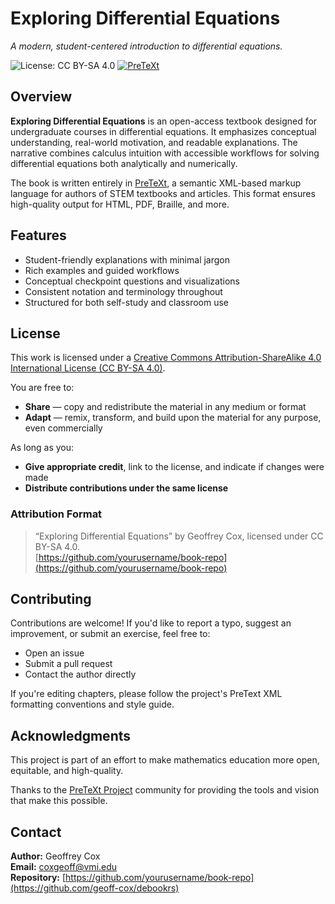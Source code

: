 # Exploring Differential Equations

_A modern, student-centered introduction to differential equations._

![License: CC BY-SA 4.0](https://img.shields.io/badge/License-CC%20BY--SA%204.0-lightgrey.svg)
[![PreTeXt](https://img.shields.io/badge/PreTeXt-Project-blue.svg)](https://pretextbook.org)

## Overview

**Exploring Differential Equations** is an open-access textbook designed for undergraduate courses in differential equations. It emphasizes conceptual understanding, real-world motivation, and readable explanations. The narrative combines calculus intuition with accessible workflows for solving differential equations both analytically and numerically.

The book is written entirely in [PreTeXt](https://pretextbook.org), a semantic XML-based markup language for authors of STEM textbooks and articles. This format ensures high-quality output for HTML, PDF, Braille, and more.

## Features

- Student-friendly explanations with minimal jargon
- Rich examples and guided workflows
- Conceptual checkpoint questions and visualizations
- Consistent notation and terminology throughout
- Structured for both self-study and classroom use

## License

This work is licensed under a [Creative Commons Attribution-ShareAlike 4.0 International License (CC BY-SA 4.0)](https://creativecommons.org/licenses/by-sa/4.0/).

You are free to:

- **Share** — copy and redistribute the material in any medium or format  
- **Adapt** — remix, transform, and build upon the material for any purpose, even commercially

As long as you:

- **Give appropriate credit**, link to the license, and indicate if changes were made  
- **Distribute contributions under the same license**

### Attribution Format

> “Exploring Differential Equations” by Geoffrey Cox, licensed under CC BY-SA 4.0.  
> [https://github.com/yourusername/book-repo](https://github.com/yourusername/book-repo)

## Contributing

Contributions are welcome! If you'd like to report a typo, suggest an improvement, or submit an exercise, feel free to:

- Open an issue  
- Submit a pull request  
- Contact the author directly

If you're editing chapters, please follow the project's PreText XML formatting conventions and style guide.

## Acknowledgments

This project is part of an effort to make mathematics education more open, equitable, and high-quality.

Thanks to the [PreTeXt Project](https://pretextbook.org) community for providing the tools and vision that make this possible.

## Contact

**Author:** Geoffrey Cox  
**Email:** coxgeoff@vmi.edu  
**Repository:** [https://github.com/yourusername/book-repo](https://github.com/geoff-cox/debookrs)